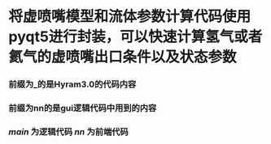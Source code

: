 # 将虚喷嘴模型和流体参数计算代码使用pyqt5进行封装，可以快速计算氢气或者氦气的虚喷嘴出口条件以及状态参数
### 前缀为_的是Hyram3.0的代码内容
### 前缀为nn的是gui逻辑代码中用到的内容
### ***main*** 为逻辑代码 ***nn*** 为前端代码